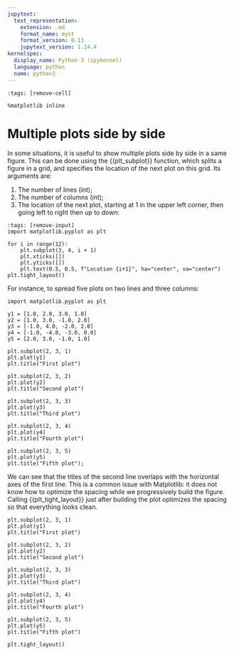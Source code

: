 ```yaml
---
jupytext:
  text_representation:
    extension: .md
    format_name: myst
    format_version: 0.13
    jupytext_version: 1.14.4
kernelspec:
  display_name: Python 3 (ipykernel)
  language: python
  name: python3
---
```


```{code-cell} ipython3
:tags: [remove-cell]

%matplotlib inline
```

# Multiple plots side by side

In some situations, it is useful to show multiple plots side by side in a same figure. This can be done using the {{plt_subplot}} function, which splits a figure in a grid, and specifies the location of the next plot on this grid. Its arguments are:

1. The number of lines (int);
2. The number of columns (int);
3. The location of the next plot, starting at 1 in the upper left corner, then going left to right then up to down:

```{code-cell} ipython3
:tags: [remove-input]
import matplotlib.pyplot as plt

for i in range(12):
    plt.subplot(3, 4, i + 1)
    plt.xticks([])
    plt.yticks([])
    plt.text(0.5, 0.5, f"Location {i+1}", ha="center", va="center")
plt.tight_layout()
```

For instance, to spread five plots on two lines and three columns:

```{code-cell} ipython3
import matplotlib.pyplot as plt

y1 = [1.0, 2.0, 3.0, 1.0]
y2 = [1.0, 3.0, -1.0, 2.0]
y3 = [-1.0, 4.0, -2.0, 2.0]
y4 = [-1.0, -4.0, -3.0, 0.0]
y5 = [2.0, 3.0, -1.0, 1.0]

plt.subplot(2, 3, 1)
plt.plot(y1)
plt.title("First plot")

plt.subplot(2, 3, 2)
plt.plot(y2)
plt.title("Second plot")

plt.subplot(2, 3, 3)
plt.plot(y3)
plt.title("Third plot")

plt.subplot(2, 3, 4)
plt.plot(y4)
plt.title("Fourth plot")

plt.subplot(2, 3, 5)
plt.plot(y5)
plt.title("Fifth plot");
```

We can see that the titles of the second line overlaps with the horizontal axes of the first line. This is a common issue with Matplotlib: it does not know how to optimize the spacing while we progressively build the figure. Calling {{plt_tight_layout}} just after building the plot optimizes the spacing so that everything looks clean.

```{code-cell} ipython3
plt.subplot(2, 3, 1)
plt.plot(y1)
plt.title("First plot")

plt.subplot(2, 3, 2)
plt.plot(y2)
plt.title("Second plot")

plt.subplot(2, 3, 3)
plt.plot(y3)
plt.title("Third plot")

plt.subplot(2, 3, 4)
plt.plot(y4)
plt.title("Fourth plot")

plt.subplot(2, 3, 5)
plt.plot(y5)
plt.title("Fifth plot")

plt.tight_layout()
```

